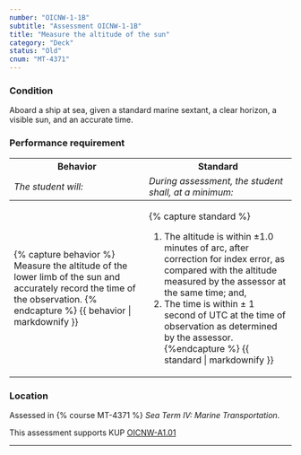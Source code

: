 ```yaml
---
number: "OICNW-1-1B"
subtitle: "Assessment OICNW-1-1B"
title: "Measure the altitude of the sun"
category: "Deck"
status: "Old"
cnum: "MT-4371"
---
```

### Condition

Aboard a ship at sea, given a standard marine sextant, a clear horizon, a visible sun, and an accurate time.

### Performance requirement 

<table width='100%' class='Guidelines'>
 <thead>
 <tr>
     <th class='thirty'>Behavior</th>
     <th class='seventy'>Standard</th>
 </tr>
 <tr>
     <td><em>The student will:</em></td>
     <td><em>During assessment, the student shall, at a minimum:</em></td>
 </tr>
 </thead>
 <tbody>
 

<tr><td>

{% capture behavior %}
Measure the altitude of the lower limb of the sun and accurately record the time of the observation.
{% endcapture %}
{{ behavior | markdownify }}

</td><td>

{% capture standard %}
1. The altitude is within ±1.0 minutes of arc, after correction for index error, as compared with the altitude measured by the assessor at the same time; and,
2. The time is within ± 1 second of UTC at the time of observation as determined by the assessor.
{%endcapture %}
{{ standard | markdownify }}

</td></tr>



 </tbody>
 </table>

### Location

Assessed in  {% course  MT-4371 %}  *Sea Term IV: Marine Transportation*.

This assessment supports KUP [OICNW-A1.01]({{site.baseurl}}/tables/21.html#OICNW-A1.01)

***

